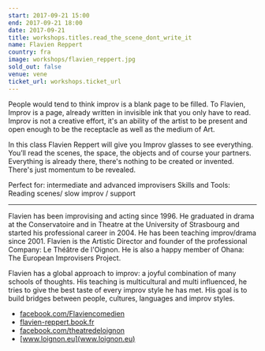 ```yaml
---
start: 2017-09-21 15:00
end: 2017-09-21 18:00
date: 2017-09-21
title: workshops.titles.read_the_scene_dont_write_it
name: Flavien Reppert
country: fra
image: workshops/flavien_reppert.jpg
sold_out: false
venue: vene
ticket_url: workshops.ticket_url
---
```


People would tend to think improv is a blank page to be filled. To Flavien,
Improv is a page, already written in invisible ink that you only have to read.
Improv is not a creative effort, it's an ability of the artist to be present
and open enough to be the receptacle as well as the medium of Art.

In this class Flavien Reppert will give you Improv glasses to see everything.
You’ll read the scenes, the space, the objects and of course your partners.
Everything is already there, there's nothing to be created or invented.
There's just momentum to be revealed.

Perfect for: intermediate and advanced improvisers
Skills and Tools: Reading scenes/ slow improv / support

---

Flavien has been improvising and acting since 1996. He graduated in drama
at the Conservatoire and in Theatre at the University of Strasbourg and
started his professional career in 2004. He has been teaching improv/drama
since 2001. Flavien is the Artistic Director and founder of the professional
Company: Le Théâtre de l'Oignon. He is also a happy member of
Ohana: The European Improvisers Project.

Flavien has a global approach to improv: a joyful combination of many schools
of thoughts. His teaching is multicultural and multi influenced, he tries to
give the best taste of every improv style he has met. His goal is to build
bridges between people, cultures, languages and improv styles. 

- [facebook.com/Flaviencomedien](https://facebook.com/Flaviencomedien)
- [flavien-reppert.book.fr](www.flavien-reppert.book.fr)
- [facebook.com/theatredeloignon](https://facebook.com/theatredeloignon)
- [www.loignon.eu](www.loignon.eu)
